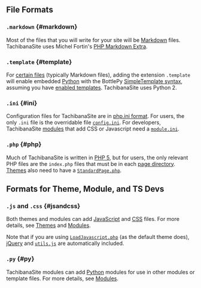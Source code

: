 File Formats
------------

### `.markdown` {#markdown}

Most of the files that you will write for your site will be [Markdown][DF]
files.  TachibanaSite uses Michel Fortin's [PHP Markdown Extra][PME].

[DF]:       https://daringfireball.net/projects/markdown/syntax
[PME]:      https://michelf.ca/projects/php-markdown/extra/

### `.template` {#template}

For [certain files](../overrides/) (typically Markdown files), adding the
extension `.template` will enable embedded [Python][] with the BottlePy
[SimpleTemplate syntax][STpl], assuming you have [enabled templates][ETpl].
TachibanaSite uses Python 2.

[Python]:   https://docs.python.org/2/
[STpl]:     http://bottlepy.org/docs/dev/stpl.html#simpletemplate-syntax
[ETpl]:     ../overrides/#config-enable_templates

### `.ini` {#ini}

Configuration files for TachibanaSite are in [php.ini format][ini]. For users,
the only `.ini` file is the overridable file <code>[config.ini][config]</code>.
For developers, TachibanaSite [modules](../modules/) that add CSS or Javascript
need a <code>[module.ini][module]</code>.

[ini]:      https://secure.php.net/manual/en/function.parse-ini-file.php
[config]:   ../overrides/#config
[module]:   ../modules/#module.ini

### `.php` {#php}

Much of TachibanaSite is written in [PHP 5][], but for users, the only relevant
PHP files are the `index.php` files that must be in each [page
directory](../structure/). [Themes][] also need to have a
<code>[StandardPage.php][SP]</code>.

[PHP 5]:    http://php.net/
[SP]:       ../themes/#StandardPage

Formats for Theme, Module, and TS Devs
--------------------------------------

### `.js` and `.css` {#jsandcss}

Both themes and modules can add [JavaScript][JS] and [CSS][] files. For more
details, see [Themes][] and [Modules][].

Note that if you are using <code>[LoadJavascript.php][LJ.php]</code> (as the
default theme does), [jQuery][] and <code>[utils.js][utils.js]</code> are
automatically included.

[JS]:       https://developer.mozilla.org/en-US/docs/Web/JavaScript
[CSS]:      https://developer.mozilla.org/en-US/docs/Web/CSS
[Themes]:   ../themes/
[Modules]:  ../modules/
[LJ.php]:   https://github.com/NighttimeDriver50000/tachibanasite/blob/master/utils/LoadJavascript.php
[jQuery]:   https://jquery.com/
[utils.js]: https://github.com/NighttimeDriver50000/tachibanasite/blob/master/utils/utils.js

### `.py` {#py}

TachibanaSite modules can add [Python][] modules for use in other modules or
template files. For more details, see [Modules][].
